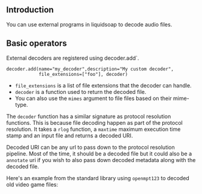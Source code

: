 ## Introduction

You can use external programs in liquidsoap to decode audio files.

## Basic operators

External decoders are registered using decoder.add`.

```liquidsoap
decoder.add(name="my_decoder",description="My custom decoder",
            file_extensions=["foo"], decoder)
```

- `file_extensions` is a list of file extensions that the decoder can handle.
- `decoder` is a function used to return the decoded file.
- You can also use the `mimes` argument to file files based on their mime-type.

The `decoder` function has a similar signature as protocol resolution functions. This is because
file decoding happen as part of the protocol resolution. It takes a `rlog` function, a `maxtime`
maximum execution time stamp and an input file and returns a decoded URI.

Decoded URI can be any url to pass down to the protocol resolution pipeline. Most of the time, it should be
a decoded file but it could also be a `annotate` uri if you wish to also pass down decoded metadata along with
the decoded file.

Here's an example from the standard library using `openmpt123` to decoded old video game files:

```{.liquidsoap include="decoder-openmpt.liq"}

```
